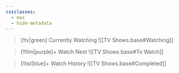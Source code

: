 ```yaml
---
cssclasses:
  - max
  - hide-metadata
---
```


> [!tv|green] Currently Watching
> ![[TV Shows.base#Watching]]

> [!film|purple]+ Watch Next
> ![[TV Shows.base#To Watch]]

> [!list|blue]+ Watch History
> ![[TV Shows.base#Completed]]
